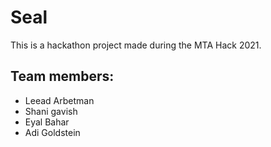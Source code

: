 # Seal

This is a hackathon project made during the MTA Hack 2021.

## Team members:

- Leead Arbetman
- Shani gavish
- Eyal Bahar
- Adi Goldstein
